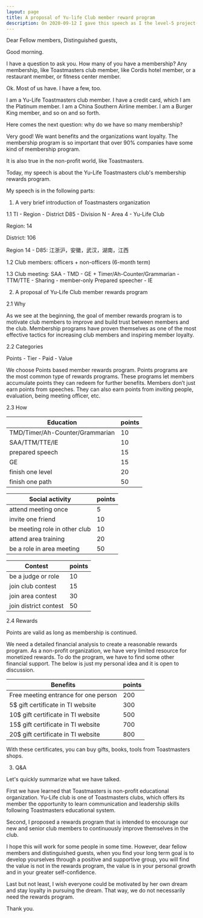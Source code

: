 ```yaml
---
layout: page
title: A proposal of Yu-life Club member reward program
description: On 2020-09-12 I gave this speech as I the level-5 project-2 of my Pathways in Yulife club of Toastmaster.
---
```



Dear Fellow members,
Distinguished guests,

Good morning.

I have a question to ask you.
How many of you have a membership? Any membership, like Toastmasters
club member, like Cordis hotel member, or a restaurant member, or
fitness center member.

Ok. Most of us have. I have a few, too.

I am a Yu-Life Toastmasters club member. I have a credit card, which
I am the Platinum member. I am a China Southern Airline member. I am
a Burger King member, and so on and so forth.

Here comes the next question: why do we have so many membership?

Very good! We want benefits and the organizations want loyalty. The
membership program is so important that over 90% companies have
some kind of membership program.

It is also true in the non-profit world, like Toastmasters.

Today, my speech is about the Yu-Life Toastmasters club's membership
rewards program.

My speech is in the following parts:

1. A very brief introduction of Toastmasters organization

1.1 TI - Region - District D85 - Division N - Area 4 - Yu-Life Club

Region: 14

District: 106

Region 14 - D85: 江浙沪，安徽，武汉，湖南，江西

1.2 Club members: officers + non-officers (6-month term)

1.3 Club meeting: SAA - TMD - GE + Timer/Ah-Counter/Grammarian
    - TTM/TTE - Sharing - member-only Prepared speecher - IE

2. A proposal of Yu-Life Club member rewards program

2.1 Why

As we see at the beginning, the goal of member rewards program
is to motivate club members to improve and build trust between
members and the club. Membership programs have proven
themselves as one of the most effective tactics for increasing
club members and inspiring member loyalty.

2.2 Categories

Points - Tier - Paid - Value

We choose Points based member rewards program. Points programs
are the most common type of rewards programs. These programs
let members accumulate points they can redeem for further benefits.
Members don’t just earn points from speeches. They can also earn
points from inviting people, evaluation, being meeting officer, etc.

2.3 How

Education|points
---------|------
TMD/Timer/Ah-Counter/Grammarian |10
SAA/TTM/TTE/IE                  | 10
prepared speech                 | 15
GE                              | 15
finish one level                | 20
finish one path                 | 50

Social activity|points
---------------|------
attend meeting once             | 5
invite one friend               | 10
be meeting role in other club   | 10
attend area training            | 20
be a role in area meeting       | 50

Contest|points
-------|------
be a judge or role             | 10
join club contest              | 15
join area contest              | 30
join district contest          | 50

2.4 Rewards

Points are valid as long as membership is continued.

We need a detailed financial analysis to create a reasonable
rewards program. As a non-profit organization, we have very
limited resource for monetized rewards. To do the program, we
have to find some other financial support. The below is just
my personal idea and it is open to discussion.

Benefits|points
--------|------
Free meeting entrance for one person | 200
5$ gift certificate in TI website    | 300
10$ gift certificate in TI website   | 500
15$ gift certificate in TI website   | 700
20$ gift certificate in TI website   | 800

With these certificates, you can buy gifts, books, tools
from Toastmasters shops.


3. Q&A

Let's quickly summarize what we have talked.

First we have learned that Toastmasters is non-profit educational
organization. Yu-Life club is one of Toastmasters clubs, which
offers its member the opportunity to learn communication and
leadership skills following Toastmasters educational system.

Second, I proposed a rewards program that is intended to encourage
our new and senior club members to continuously improve themselves
in the club.

I hope this will work for some people in some time. However, dear
fellow members and distinguished guests, when you find your long term
goal is to develop yourselves through a positive and supportive
group, you will find the value is not in the rewards program, the
value is in your personal growth and in your greater self-confidence.

Last but not least, I wish everyone could be motivated by her own
dream and stay loyalty in pursuing the dream. That way, we do not
necessarily need the rewards program.

Thank you.
